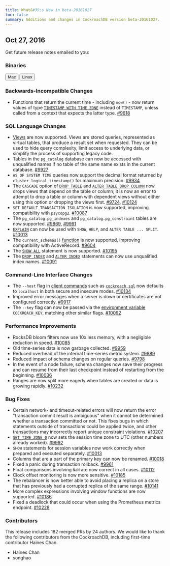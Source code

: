 ```yaml
---
title: What&#39;s New in beta-20161027
toc: false
summary: Additions and changes in CockroachDB version beta-20161027.
---
```


## Oct 27, 2016

Get future release notes emailed to you:
<div class="hubspot-install-form install-form-1 clearfix">
    <script>
        hbspt.forms.create({
            css: '',
            cssClass: 'install-form',
            portalId: '1753393',
            formId: '39686297-81d2-45e7-a73f-55a596a8d5ff',
            formInstanceId: 1,
            target: '.install-form-1'
        });
    </script>
</div>

### Binaries

<div id="os-tabs" class="clearfix">
    <a href="https://binaries.cockroachdb.com/cockroach-beta-20161027.darwin-10.9-amd64.tgz"><button id="mac" data-eventcategory="mac-binary-release-notes">Mac</button></a>
    <a href="https://binaries.cockroachdb.com/cockroach-beta-20161027.linux-amd64.tgz"><button id="linux" data-eventcategory="linux-binary-release-notes">Linux</button></a>
</div>

### Backwards-Incompatible Changes

- Functions that return the current time - including `now()` - now return values of type [`TIMESTAMP WITH TIME ZONE`](timestamp.html) instead of `TIMESTAMP`, unless called from a context that expects the latter type. [#9618](https://github.com/cockroachdb/cockroach/pull/9618)

### SQL Language Changes

- [Views](views.html) are now supported. Views are stored queries, represented as virtual tables, that produce a result set when requested. They can be used to hide query complexity, limit access to underlying data, or simplify the process of supporting legacy code.  
- Tables in the `pg_catalog` database can now be accessed with unqualified names if no table of the same name exists in the current database. [#9927](https://github.com/cockroachdb/cockroach/pull/9927)
- `AS OF SYSTEM TIME` queries now support the decimal format returned by `cluster_logical_timestamp()` for maximum precision. [#9934](https://github.com/cockroachdb/cockroach/pull/9934)
- The `CASCADE` option of [`DROP TABLE`](drop-table.html) and [`ALTER TABLE DROP COLUMN`](alter-table.html) now drops views that depend on the table or column; it is now an error to attempt to drop a table or column with dependent views without either using this option or dropping the views first. [#9724](https://github.com/cockroachdb/cockroach/pull/9724), [#10124](https://github.com/cockroachdb/cockroach/pull/10124)
- `SET DEFAULT_TRANSACTION_ISOLATION` is now supported, improving compatibility with `psycopg2`. [#10087](https://github.com/cockroachdb/cockroach/pull/10087)
- The `pg_catalog.pg_indexes` and `pg_catalog.pg_constraint` tables are now supported. [#9869](https://github.com/cockroachdb/cockroach/pull/9869), [#9991](https://github.com/cockroachdb/cockroach/pull/9991)
- [`EXPLAIN`](explain.html) can now be used with `SHOW`, `HELP`, and `ALTER TABLE ... SPLIT`. [#10013](https://github.com/cockroachdb/cockroach/pull/10013)
- The `current_schemas()` [function](functions-and-operators.html) is now supported, improving compatibility with ActiveRecord. [#9604](https://github.com/cockroachdb/cockroach/pull/9604)
- The [`SHOW ALL`](show-all.html) statement is now supported. [#10195](https://github.com/cockroachdb/cockroach/pull/10195)
- The [`DROP INDEX`](drop-index.html) and [`ALTER INDEX`](rename-index.html) statements can now use unqualified index names. [#10091](https://github.com/cockroachdb/cockroach/pull/10091)

### Command-Line Interface Changes

- The `--host` flag in [client commands](cockroach-commands.html) such as [`cockroach sql`](use-the-built-in-sql-client.html) now defaults to `localhost` in both secure and insecure modes. [#10134](https://github.com/cockroachdb/cockroach/pull/10134)
- Improved error messages when a server is down or certificates are not configured correctly. [#9917](https://github.com/cockroachdb/cockroach/pull/9917)
- The `--key` flag can now be passed via the [environment variable](cockroach-commands.html#environment-variables) `COCKROACH_KEY`, matching other similar flags. [#10092](https://github.com/cockroachdb/cockroach/pull/10092)

### Performance Improvements

- RocksDB bloom filters now use 10x less memory, with a negligible reduction in speed. [#10085](https://github.com/cockroachdb/cockroach/pull/10085)
- Old time-series data is now garbage collected. [#9959](https://github.com/cockroachdb/cockroach/pull/9959)
- Reduced overhead of the internal time-series metric system. [#9889](https://github.com/cockroachdb/cockroach/pull/9889)
- Reduced impact of schema changes on regular queries. [#9798](https://github.com/cockroachdb/cockroach/pull/9798)
- In the event of a node failure, schema changes now save their progress and can resume from their last checkpoint instead of restarting from the beginning. [#10036](https://github.com/cockroachdb/cockroach/pull/10036)
- Ranges are now split more eagerly when tables are created or data is growing rapidly. [#10232](https://github.com/cockroachdb/cockroach/pull/10232)

### Bug Fixes

- Certain network- and timeout-related errors will now return the error "transaction commit result is ambiguous" when it cannot be determined whether a transaction committed or not. This fixes bugs in which statements outside of transactions could be applied twice, and other transactions may incorrectly report unique constraint violations. [#10207](https://github.com/cockroachdb/cockroach/pull/10207)
- [`SET TIME ZONE 0`](set-time-zone.html) now sets the session time zone to UTC (other numbers already worked). [#9992](https://github.com/cockroachdb/cockroach/pull/9992)
- `SHOW` statements for session variables now work correctly when prepared and executed separately. [#10013](https://github.com/cockroachdb/cockroach/pull/10013)
- Columns that are a part of the primary key can now be renamed. [#10018](https://github.com/cockroachdb/cockroach/pull/10018)
- Fixed a panic during transaction rollback. [#9961](https://github.com/cockroachdb/cockroach/pull/9961)
- Float comparisons involving `NaN` are now correct in all cases. [#10112](https://github.com/cockroachdb/cockroach/pull/10112)
- Clock offset monitoring is now more sensitive. [#10185](https://github.com/cockroachdb/cockroach/pull/10185)
- The rebalancer is now better able to avoid placing a replica on a store that has previously had a corrupted replica of the same range. [#10141](https://github.com/cockroachdb/cockroach/pull/10141)
- More complex expressions involving window functions are now supported. [#10186](https://github.com/cockroachdb/cockroach/pull/10186)
- Fixed a deadlock that could occur when using the Prometheus metrics endpoint. [#10228](https://github.com/cockroachdb/cockroach/pull/10228)

### Contributors

This release includes 182 merged PRs by 24 authors. We would like to thank the following contributors from the CockroachDB, including first-time contributor Haines Chan.

- Haines Chan
- songhao
